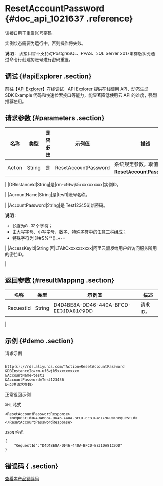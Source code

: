 # ResetAccountPassword {#doc_api_1021637 .reference}

该接口用于重置账号密码。

实例状态需要为运行中，否则操作将失败。

**说明：** 该接口暂不支持对PostgreSQL、PPAS、SQL Server 2017集群版实例通过命令行创建的账号进行密码重置。

## 调试 {#apiExplorer .section}

前往【[API Explorer](https://api.aliyun.com/#product=Rds&api=ResetAccountPassword)】在线调试，API Explorer 提供在线调用 API、动态生成 SDK Example 代码和快速检索接口等能力，能显著降低使用云 API 的难度，强烈推荐使用。

## 请求参数 {#parameters .section}

|名称|类型|是否必选|示例值|描述|
|--|--|----|---|--|
|Action|String|是|ResetAccountPassword|系统规定参数，取值：**ResetAccountPassword**。

 |
|DBInstanceId|String|是|rm-uf6wjk5xxxxxxxxxx|实例ID。

 |
|AccountName|String|是|test1|账号名称。

 |
|AccountPassword|String|是|Test123456|新密码。

 **说明：** 

-   长度为8~32个字符；
-   由大写字母、小写字母、数字、特殊字符中的任意三种组成；
-   特殊字符为!@\#$%^\*\(\)\_+-=

 |
|AccessKeyId|String|否|LTAIfCxxxxxxxxxx|阿里云颁发给用户的访问服务所用的密钥ID。

 |

## 返回参数 {#resultMapping .section}

|名称|类型|示例值|描述|
|--|--|---|--|
|RequestId|String|D4D4BE8A-DD46-440A-BFCD-EE31DA81C9DD|请求ID。

 |

## 示例 {#demo .section}

请求示例

``` {#request_demo}

http(s)://rds.aliyuncs.com/?Action=ResetAccountPassword
&DBInstanceId=rm-uf6wjk5xxxxxxxxxx
&AccountName=test1
&AccountPassword=Test123456
&<公共请求参数>

```

正常返回示例

`XML` 格式

``` {#xml_return_success_demo}
<ResetAccountPasswordResponse>
  <RequestId>D4D4BE8A-DD46-440A-BFCD-EE31DA81C9DD</RequestId>
</ResetAccountPasswordResponse>

```

`JSON` 格式

``` {#json_return_success_demo}
{
	"RequestId":"D4D4BE8A-DD46-440A-BFCD-EE31DA81C9DD"
}
```

## 错误码 { .section}

[查看本产品错误码](https://error-center.aliyun.com/status/product/Rds)

